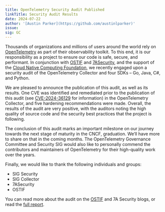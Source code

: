 ```yaml
---
title: OpenTelemetry Security Audit Published
linkTitle: Security Audit Results
date: 2024-07-22
author: '[Austin Parker](https://github.com/austinlparker)'
issue:
sig: GC
---
```


Thousands of organizations and millions of users around the world rely on
[OpenTelemetry](/) as part of their observability toolkit. To this end, it is
our responsibility as a project to ensure our code is safe, secure, and
performant. In conjunction with [OSTIF](https://ostif.org/) and
[7ASecurity](https://7asecurity.com/), and the support of the
[Cloud Native Computing Foundation](https://www.cncf.io/), we recently engaged
upon a security audit of the OpenTelemetry Collector and four SDKs – Go, Java,
C#, and Python.

We are pleased to announce the publication of this audit, as well as its
results. One CVE was identified and remediated prior to the publication of this
audit (see [CVE-2024-36129](https://nvd.nist.gov/vuln/detail/CVE-2024-36129) for
information) in the OpenTelemetry Collector, and five hardening recommendations
were made. Overall, the results of the audit are very positive, with the
auditors noting the high quality of source code and the security best practices
that the project is following.

The conclusion of this audit marks an important milestone on our journey towards
the next stage of maturity in the CNCF, graduation. We’ll have more to share on
that in the coming months. The OpenTelemetry Governance Committee and Security
SIG would also like to personally commend the contributors and maintainers of
OpenTelemetry for their high-quality work over the years.

Finally, we would like to thank the following individuals and groups:

- SIG Security
- SIG Collector
- 7ASecurity
- OSTIF

You can read more about the audit on the
[OSTIF](https://www.ostif.org/otel-audit-complete/) and 7A Security blogs, or
read the
[full report](https://7asecurity.com/reports/pentest-report-opentelemetry.pdf).
